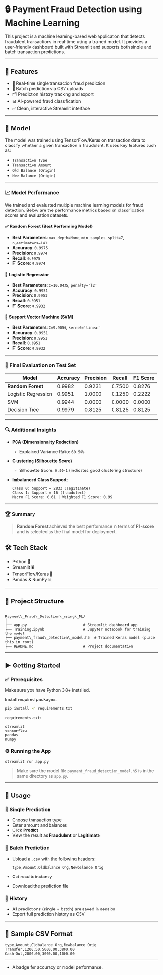 # 🔒 Payment Fraud Detection using Machine Learning

This project is a machine learning-based web application that detects fraudulent transactions in real-time using a trained model. It provides a user-friendly dashboard built with Streamlit and supports both single and batch transaction predictions.

---

## 🚀 Features

- 🔮 Real-time single transaction fraud prediction
- 📂 Batch prediction via CSV uploads
- 🗂️ Prediction history tracking and export
- 📊 AI-powered fraud classification
- ✅ Clean, interactive Streamlit interface

---

## 🧠 Model

The model was trained using TensorFlow/Keras on transaction data to classify whether a given transaction is fraudulent. It uses key features such as:

- `Transaction Type`
- `Transaction Amount`
- `Old Balance (Origin)`
- `New Balance (Origin)`

---

### 📈 Model Performance

We trained and evaluated multiple machine learning models for fraud detection. Below are the performance metrics based on classification scores and evaluation datasets.

#### ✅ Random Forest (Best Performing Model)

* **Best Parameters**:
  `max_depth=None`, `min_samples_split=7`, `n_estimators=141`
* **Accuracy**: `0.9975`
* **Precision**: `0.9974`
* **Recall**: `0.9975`
* **F1 Score**: `0.9974`

#### 🔹 Logistic Regression

* **Best Parameters**:
  `C=10.0435`, `penalty='l2'`
* **Accuracy**: `0.9951`
* **Precision**: `0.9951`
* **Recall**: `0.9951`
* **F1 Score**: `0.9932`

#### 🔹 Support Vector Machine (SVM)

* **Best Parameters**:
  `C=9.9050`, `kernel='linear'`
* **Accuracy**: `0.9951`
* **Precision**: `0.9951`
* **Recall**: `0.9951`
* **F1 Score**: `0.9932`

---

### 🧪 Final Evaluation on Test Set

| Model               | Accuracy | Precision | Recall | F1 Score |
| ------------------- | -------- | --------- | ------ | -------- |
| **Random Forest**   | 0.9982   | 0.9231    | 0.7500 | 0.8276   |
| Logistic Regression | 0.9951   | 1.0000    | 0.1250 | 0.2222   |
| SVM                 | 0.9944   | 0.0000    | 0.0000 | 0.0000   |
| Decision Tree       | 0.9979   | 0.8125    | 0.8125 | 0.8125   |

---

### 🔍 Additional Insights

* **PCA (Dimensionality Reduction)**

  * Explained Variance Ratio: `60.56%`

* **Clustering (Silhouette Score)**

  * Silhouette Score: `0.8041` (indicates good clustering structure)

* **Imbalanced Class Support**:

  ```
  Class 0: Support = 2833 (legitimate)
  Class 1: Support = 16 (fraudulent)
  Macro F1 Score: 0.61 | Weighted F1 Score: 0.99
  ```

---

### 🏆 Summary

> **Random Forest** achieved the best performance in terms of **F1-score** and is selected as the final model for deployment.


## 🛠️ Tech Stack

- Python 🐍
- Streamlit 🖥️
- TensorFlow/Keras 🤖
- Pandas & NumPy 📊

---

## 📁 Project Structure

```

Payment\_Fraud\_Detection\_using\_ML/
│
├── app.py                          # Streamlit dashboard app
├── Training.ipynb                  # Jupyter notebook for training the model
├── payment\_fraud\_detection\_model.h5  # Trained Keras model (place this in root)
├── README.md                       # Project documentation

````

---

## ▶️ Getting Started

### ✅ Prerequisites

Make sure you have Python 3.8+ installed.

Install required packages:

```bash
pip install -r requirements.txt
````

`requirements.txt`:

```
streamlit
tensorflow
pandas
numpy
```

### ⚙️ Running the App

```bash
streamlit run app.py
```

> Make sure the model file `payment_fraud_detection_model.h5` is in the same directory as `app.py`.

---

## 📌 Usage

### 🔹 Single Prediction

* Choose transaction type
* Enter amount and balances
* Click **Predict**
* View the result as **Fraudulent** or **Legitimate**

### 🔹 Batch Prediction

* Upload a `.csv` with the following headers:

  ```
  type,Amount,Oldbalance Org,Newbalance Orig
  ```
* Get results instantly
* Download the prediction file

### 🔹 History

* All predictions (single + batch) are saved in session
* Export full prediction history as CSV

---

## 🧾 Sample CSV Format

```csv
type,Amount,Oldbalance Org,Newbalance Orig
Transfer,1200.50,5000.00,3800.00
Cash-Out,2000.00,3000.00,1000.00
```

---




- A badge for accuracy or model performance.
```
